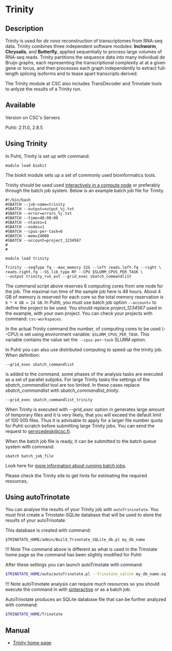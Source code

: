 # Trinity

## Description

Trinity is used for _de novo_ reconstruction of transcriptomes from RNA-seq data. Trinity combines three 
independent software modules: **Inchworm**, **Chrysalis**, and **Butterfly**, applied sequentially to process 
large volumes of RNA-seq reads. Trinity partitions the sequence data into many individual de Bruijn graphs, each 
representing the transcriptional complexity at at a given gene or locus, and then processes each graph independently 
to extract full-length splicing isoforms and to tease apart transcripts derived.

The Trinity module at CSC also includes TransDecoder and Trinotate tools to anlyze the results of a Trinity run.

## Available
Version on CSC's Servers

Puhti: 2.11.0, 2.8.5


## Using Trinity 


In Puhti, Trinity is set up with command:
```text
module load biokit
```
The biokit module sets up a set of commonly used bioinformatics tools.

Trinity should be used used [interactively in a compute node](../computing/running/interactive-usage.md) 
or preferably through the batch job system. Below is an example batch job file for Trinity.

```text
#!/bin/bash 
#SBATCH --job-name=trinity
#SBATCH --output=output_%j.txt
#SBATCH --error=errors_%j.txt
#SBATCH --time=48:00:00
#SBATCH --ntasks=1
#SBATCH --nodes=1  
#SBATCH --cpus-per-task=6
#SBATCH --mem=24000
#SBATCH --account=project_1234567
#
#

module load trinity

Trinity --seqType fq --max_memory 22G --left reads.left.fq --right \
reads.right.fq --SS_lib_type RF --CPU $SLURM_CPUS_PER_TASK \
--output trinity_run_out --grid_exec sbatch_commandlist
```
The command script above reserves 6 computing cores from one node for the job. The maximal run time of the sample job here is 48 hours. 
About 4 GB of memory is reserved for each core so the total memory reservation is `6 * 4 GB = 24 GB`. In Puhti, you must use batch job option
`--account=` to define the project to be used. You should replace _project_1234567_ used in the example,  with your own project. You can check your 
projects with command: `csc-workspaces`.

In the actual Trinity command the number, of computing cores to be used (--CPU) is set using environment variable: `$SLURM_CPUS_PER_TASK`. 
This variable contains the value set the `--cpus-per-task` SLURM option.

In Puhti you can also use distributed computing to speed up the trinity job. When definition:
```text
--grid_exec sbatch_commandlist
```
is added to the command, some phases of the analysis tasks are executed as a set of parallel subjobs. 
For large Trinity tasks the settings of the _sbatch_commandlist_ tool are too limited. In these cases 
replace _sbatch_commandlist_ with _sbatch_commandlist_trinity_.
```text
--grid_exec sbatch_commandlist_trinity
```
When Trinity is executed with _--grid_exec_ option in generates large amount of temporary files and it 
is very likely, that you will exceed the default limit of 100 000 files. Thus it is advisable to apply for 
a larger file number quota for Puhti scratch before submitting large Trinity jobs. You can send the request
to servicedesk@csc.fi.


When the batch job file is ready, it can be submitted to the batch queue system with command:
```text
sbatch batch_job_file
```
Look here for [more information about running batch jobs](../computing/running/getting-started.md).

Please check the Trinity site to get hints for estimating the required resources,

## Using autoTrinotate

You can analyse the results of your Trinity job with `autoTrininotate`.
You must first create a Trinotate-SQLite database that will be used to store the results of your autoTrinotate.  

This database is created with command:
```
$TRINOTATE_HOME/admin/Build_Trinotate_SQLite_db.pl my_db_name
```
!!! Note 
    The command above is different as what is used in 
    the Trinotate home page as the command has been slightly modified for Puhti

After these settings you can launch autoTrinotate with command:

```bash
$TRINOTATE_HOME/auto/autoTrinotate.pl --Trinotate_sqlite my_db_name.sqlite --transcripts transcripts.fasta --gene_to_trans_map gene_to_trans_map --conf $TRINOTATE_HOME/auto/conf.txt --CPU 4
```
!!! Note
    autoTrinotate analysis can require much resources so you should execute the command in
    with [sinteractive](../computing/running/interactive-usage.md) or as a batch job.

AutoTrinotate produces an SQLite database file that can be further analyzed with command:

```bash
$TRINOTATE_HOME/Trinotate
```
## Manual

-    [Trinity home page](https://github.com/trinityrnaseq/trinityrnaseq/wiki)



 

 
